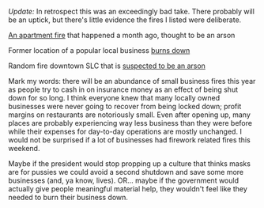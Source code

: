 _Update:_ In retrospect this was an exceedingly bad take. There probably will be an uptick, but there's little evidence the fires I listed were deliberate.

[An apartment fire][fire1] that happened a month ago, thought to be an arson

Former location of a popular local business [burns down][fire2]

Random fire downtown SLC that is [suspected to be an arson][fire3]

Mark my words: there will be an abundance of small business fires this year as people try to cash in on insurance money as an effect of being shut down for so long. I think everyone knew that many locally owned businesses were never going to recover from being locked down; profit margins on restaurants are notoriously small. Even after opening up, many places are probably experiencing way less business than they were before while their expenses for day-to-day operations are mostly unchanged. I would not be surprised if a lot of businesses had firework related fires this weekend. 

Maybe if the president would stop propping up a culture that thinks masks are for pussies we could avoid a second shutdown and save some more businesses (and, ya know, lives). OR... maybe if the government would actually give people meaningful material help, they wouldn't feel like they needed to burn their business down.

[fire1]: https://www.fox13now.com/news/local-news/active-structure-fire-in-downtown-salt-lake-city

[fire2]: https://www.ksl.com/article/46773035/building-catches-fire-in-downtown-salt-lake-city

[fire3]: https://gephardtdaily.com/local/suspect-arrested-charged-with-arson-in-fire-at-former-sconecutter-location-in-salt-lake-city/
